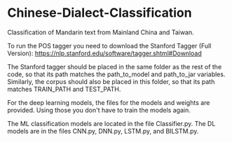 # Chinese-Dialect-Classification
Classification of Mandarin text from Mainland China and Taiwan.

To run the POS tagger you need to download the Stanford Tagger (Full Version): https://nlp.stanford.edu/software/tagger.shtml#Download

The Stanford tagger should be placed in the same folder as the rest of the code, so that its path matches the path_to_model and path_to_jar variables. Similarly, the corpus should also be placed in this folder, so that its path matches TRAIN_PATH and TEST_PATH.

For the deep learning models, the files for the models and weights are provided. Using those you don't have to train the models again. 

The ML classification models are located in the file Classifier.py. 
The DL models are in the files CNN.py, DNN.py, LSTM.py, and BILSTM.py.
